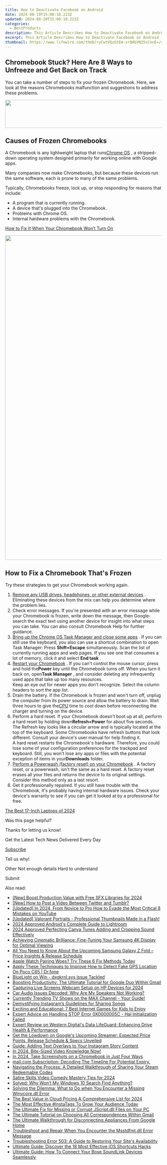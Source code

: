 ```yaml
---
title: How to Deactivate Facebook on Android
date: 2024-08-19T15:00:10.223Z
updated: 2024-08-20T15:00:10.223Z
categories:
  - BestProducts
description: This Article Describes How to Deactivate Facebook on Android
excerpt: This Article Describes How to Deactivate Facebook on Android
thumbnail: https://www.lifewire.com/thmb/ryCwtVQzGtEm-xrQAbVN25sCvnE=/400x300/filters:no_upscale():max_bytes(150000):strip_icc():format(webp)/fackbook-acquires-whatsapp-for--16-billion-470487009-3628b7b91d6c4ed2b182a1a1f60eabf7.jpg
---
```


## Chromebook Stuck? Here Are 8 Ways to Unfreeze and Get Back on Track
 You can take a number of steps to fix your frozen Chromebook. Here, we look at the reasons Chromebooks malfunction and suggestions to address these problems.

<!-- affiliate ads begin -->
<a href="https://aligracehair.sjv.io/c/5597632/2087267/19272" target="_top" id="2087267"><img src="//a.impactradius-go.com/display-ad/19272-2087267" border="0" alt="" width="728" height="90"/></a><img height="0" width="0" src="https://imp.pxf.io/i/5597632/2087267/19272" style="position:absolute;visibility:hidden;" border="0" />
<!-- affiliate ads end -->
## Causes of Frozen Chromebooks

 A Chromebook is any lightweight laptop that runs[Chrome OS](https://www.lifewire.com/google-chrome-os-1616448) , a stripped-down operating system designed primarily for working online with Google apps.

 Many companies now make Chromebooks, but because these devices run the same software, each is prone to many of the same problems.

 Typically, Chromebooks freeze, lock up, or stop responding for reasons that include:

* A program that is currently running.
* A device that's plugged into the Chromebook.
* Problems with Chrome OS.
* Internal hardware problems with the Chromebook.

[How to Fix It When Your Chromebook Won’t Turn On](https://www.lifewire.com/fix-a-chromebook-that-wont-turn-on-4802489)

<!-- affiliate ads begin -->
<a href="https://tokenmetrics.sjv.io/c/5597632/1864921/20702" target="_top" id="1864921"><img src="//a.impactradius-go.com/display-ad/20702-1864921" border="0" alt="" width="1251" height="1042"/></a>
<!-- affiliate ads end -->
## How to Fix a Chromebook That's Frozen

 Try these strategies to get your Chromebook working again.

1. [Remove any USB drives, headphones, or other external devices](https://www.lifewire.com/eject-flash-drive-from-chromebook-4782831) . Eliminating these devices from the mix can help you determine where the problem lies.
2. Check error messages. If you're presented with an error message while your Chromebook is frozen, write down the message, then Google-search the exact text using another device for insight into what steps you can take. You can also consult Chromebook Help for further guidance.
3. [Bring up the Chrome OS Task Manager and close some apps](https://www.lifewire.com/google-chrome-task-manager-4103619) . If you can still use the keyboard, you also can use a shortcut combination to open Task Manager: Press **Shift+Escape** simultaneously. Scan the list of currently running apps and web pages. If you see one that consumes a lot of memory, click it and select **End task** .
4. [Restart your Chromebook](https://www.lifewire.com/how-to-restart-a-chromebook-4771931) . If you can't control the mouse cursor, press and hold the**Power** key until the Chromebook turns off. When you turn it back on, open**Task Manager** , and consider deleting any infrequently used apps that take up too many resources.  
 Keep an eye out for newer apps you don't recognize. Select the column headers to sort the app list.
5. Drain the battery. If the Chromebook is frozen and won't turn off, unplug the computer from its power source and allow the battery to drain. Wait three hours to give the[CPU](https://www.lifewire.com/what-is-a-cpu-2618150) time to cool down before reconnecting the charger and turning on the device.
6. Perform a hard reset. If your Chromebook doesn't boot up at all, perform a hard reset by holding down**Refresh+Power** for about five seconds.  
 The Refresh key looks like a circular arrow and is typically located at the top of the keyboard. Some Chromebooks have refresh buttons that look different. Consult your device's user manual for help finding it.  
 A hard reset restarts the Chromebook's hardware. Therefore, you could lose some of your configuration preferences for the trackpad and keyboard. Still, you won't lose any apps or files with the potential exception of items in your**Downloads** folder.
7. [Perform a Powerwash (factory reset) on your Chromebook](https://www.lifewire.com/how-to-powerwash-chromebook-4687496) . A factory reset, or a powerwash, isn't the same as a hard reset. A factory reset erases all your files and returns the device to its original settings.  
Consider this method only as a last resort.
8. Get it professionally repaired. If you still have trouble with the Chromebook, it's probably having internal hardware issues. Check your device's warranty to see if you can get it looked at by a professional for free.

[The Best 17-Inch Laptops of 2024](https://www.lifewire.com/best-17-inch-laptops-832683)

Was this page helpful?

Thanks for letting us know!

 Get the Latest Tech News Delivered Every Day

[Subscribe](https://www.lifewire.com/#)

Tell us why!

 Other  Not enough details  Hard to understand

 Submit

<ins class="adsbygoogle"
     style="display:block"
     data-ad-format="autorelaxed"
     data-ad-client="ca-pub-7571918770474297"
     data-ad-slot="1223367746"></ins>



<ins class="adsbygoogle"
     style="display:block"
     data-ad-client="ca-pub-7571918770474297"
     data-ad-slot="8358498916"
     data-ad-format="auto"
     data-full-width-responsive="true"></ins>

<span class="atpl-alsoreadstyle">Also read:</span>
<div><ul>
<li><a href="https://facebook-video-share.techidaily.com/new-boost-production-value-with-free-sfx-libraries-for-2024/"><u>[New] Boost Production Value with Free SFX Libraries for 2024</u></a></li>
<li><a href="https://twitter-clips.techidaily.com/new-how-to-post-a-video-between-twitter-and-tumblr/"><u>[New] How to Post a Video Between Twitter and Tumblr?</u></a></li>
<li><a href="https://youtube-web.techidaily.com/ed-in-2024-from-novice-to-pro-how-to-evade-the-most-critical-8-mistakes-on-youtube/"><u>[Updated] In 2024, From Novice to Pro  How to Evade the Most Critical 8 Mistakes on YouTube</u></a></li>
<li><a href="https://facebook-record-videos.techidaily.com/1717298245185-updated-valorant-portraits-professional-thumbnails-made-in-a-flash/"><u>[Updated] Valorant Portraits - Professional Thumbnails Made in a Flash!</u></a></li>
<li><a href="https://extra-lessons.techidaily.com/2024-approved-androids-complete-guide-to-lightroom/"><u>2024 Approved  Android's Complete Guide to Lightroom</u></a></li>
<li><a href="https://extra-skills.techidaily.com/2024-approved-perfecting-canva-tunes-adding-and-cropping-sound-effectively/"><u>2024 Approved  Perfecting Canva Tunes  Adding and Cropping Sound Effectively</u></a></li>
<li><a href="https://tech-recovery.techidaily.com/achieving-cinematic-brilliance-fine-tuning-your-samsung-4k-display-for-optimal-viewing/"><u>Achieving Cinematic Brilliance: Fine-Tuning Your Samsung 4K Display for Optimal Viewing</u></a></li>
<li><a href="https://tech-recovery.techidaily.com/1722858250933-all-you-need-to-know-about-the-upcoming-samsung-galaxy-z-fold-price-insights-and-release-schedule/"><u>All You Need to Know About the Upcoming Samsung Galaxy Z Fold – Price Insights & Release Schedule</u></a></li>
<li><a href="https://tech-recovery.techidaily.com/1722902278473-apple-watch-pairing-woes-try-these-6-fix-methods-today/"><u>Apple Watch Pairing Woes? Try These 6 Fix Methods Today</u></a></li>
<li><a href="https://fake-location.techidaily.com/apply-these-techniques-to-improve-how-to-detect-fake-gps-location-on-poco-c65-drfone-by-drfone-virtual-android/"><u>Apply These Techniques to Improve How to Detect Fake GPS Location On Poco C65 | Dr.fone</u></a></li>
<li><a href="https://graphic-issues.techidaily.com/bluelight-on-win-dxgkrnlsys-issue-tackled/"><u>BlueLight on Win - dxgkrnl.sys Issue Tackled</u></a></li>
<li><a href="https://tech-recovery.techidaily.com/boosting-productivity-the-ultimate-tutorial-for-google-duo-within-gmail/"><u>Boosting Productivity: The Ultimate Tutorial for Google Duo Within Gmail</u></a></li>
<li><a href="https://screen-mirroring-recording.techidaily.com/capturing-live-screens-webcam-setup-on-hp-devices-for-2024/"><u>Capturing Live Screens  Webcam Setup on HP Devices for 2024</u></a></li>
<li><a href="https://tech-recovery.techidaily.com/car-audio-issues-decoded-why-are-my-speakers-not-working/"><u>Car Audio Issues Decoded: Why Are My Speakers Not Working?</u></a></li>
<li><a href="https://tech-recovery.techidaily.com/1722900615040-currently-trending-tv-shows-on-the-max-channel-your-guide/"><u>Currently Trending TV Shows on the MAX Channel - Your Guide!</u></a></li>
<li><a href="https://instagram-video-files.techidaily.com/demystifying-instagrams-guidelines-for-sharing-songs/"><u>Demystifying Instagram’s Guidelines for Sharing Songs</u></a></li>
<li><a href="https://tech-recovery.techidaily.com/exciting-and-educational-7-best-internet-games-for-kids-to-enjoy/"><u>Exciting and Educational: 7 Best Internet Games for Kids to Enjoy</u></a></li>
<li><a href="https://tech-recovery.techidaily.com/expert-advice-on-handling-stop-error-0x0000005c-hal-initialization-failed/"><u>Expert Advice on Handling STOP Error 0X0000005C - Hal Initialization Failed</u></a></li>
<li><a href="https://tech-recovery.techidaily.com/expert-review-on-western-digitals-data-lifeguard-enhancing-drive-health-and-performance/"><u>Expert Review on Western Digital's Data LifeGuard: Enhancing Drive Health & Performance</u></a></li>
<li><a href="https://tech-recovery.techidaily.com/get-the-lowdown-on-googles-upcoming-streamer-expected-price-points-release-schedule-and-specs-unveiled/"><u>Get the Lowdown on Google's Upcoming Streamer: Expected Price Points, Release Schedule & Specs Unveiled</u></a></li>
<li><a href="https://tech-recovery.techidaily.com/guide-adding-text-overlays-to-your-instagram-story-content/"><u>Guide: Adding Text Overlays to Your Instagram Story Content</u></a></li>
<li><a href="https://facebook-video-share.techidaily.com/in-2024-bite-sized-video-knowledge-now/"><u>In 2024, Bite-Sized Video Knowledge Now!</u></a></li>
<li><a href="https://screen-recording.techidaily.com/in-2024-take-screenshots-on-a-chromebook-in-just-four-ways/"><u>In 2024, Take Screenshots on a Chromebook in Just Four Ways</u></a></li>
<li><a href="https://tech-recovery.techidaily.com/1722893349104-mailcom-subscription-decoding-the-timeline-for-potential-expiry/"><u>mail.com Subscription: Decoding The Timeline For Potential Expiry.</u></a></li>
<li><a href="https://tech-recovery.techidaily.com/navigating-the-process-a-detailed-walkthrough-of-sharing-your-steam-redeemable-codes/"><u>Navigating the Process: A Detailed Walkthrough of Sharing Your Steam Redeemable Codes</u></a></li>
<li><a href="https://facebook-video-footage.techidaily.com/satire-skills-video-comedy-mastery-tips-for-2024/"><u>Satire Skills  Video Comedy Mastery Tips for 2024</u></a></li>
<li><a href="https://tech-recovery.techidaily.com/solved-why-wont-my-windows-10-search-find-anything/"><u>Solved: Why Won’t My Windows 10 Search Find Anything?</u></a></li>
<li><a href="https://tech-recovery.techidaily.com/solving-the-dilemma-what-to-do-when-you-encounter-a-missing-wmvcoredll-error/"><u>Solving the Dilemma: What to Do when You Encounter a Missing Wmvcore.dll Error</u></a></li>
<li><a href="https://some-approaches.techidaily.com/the-best-value-in-cloud-pricing-a-comprehensive-list-for-2024/"><u>The Best Value in Cloud Pricing  A Comprehensive List for 2024</u></a></li>
<li><a href="https://tech-recovery.techidaily.com/the-most-effective-instatags-to-grow-your-audience-today/"><u>The Most Effective #InstaTags To Grow Your Audience Today</u></a></li>
<li><a href="https://tech-recovery.techidaily.com/the-ultimate-fix-for-missing-or-corrupt-jscriptdll-files-on-your-pc/"><u>The Ultimate Fix for Missing or Corrupt JScript.dll Files on Your PC</u></a></li>
<li><a href="https://tech-recovery.techidaily.com/the-ultimate-tutorial-on-choosing-all-correspondences-within-gmail/"><u>The Ultimate Tutorial on Choosing All Correspondences Within Gmail</u></a></li>
<li><a href="https://tech-recovery.techidaily.com/the-ultimate-walkthrough-for-disconnecting-appliances-from-google-home/"><u>The Ultimate Walkthrough for Disconnecting Appliances From Google Home</u></a></li>
<li><a href="https://tech-recovery.techidaily.com/troubleshoot-and-repair-when-you-encounter-the-msstdfmtdll-error-message/"><u>Troubleshoot and Repair When You Encounter the Msstdfmt.dll Error Message</u></a></li>
<li><a href="https://tech-recovery.techidaily.com/troubleshooting-error-503-a-guide-to-restoring-your-sites-availability/"><u>Troubleshooting Error 503: A Guide to Restoring Your Site's Availability</u></a></li>
<li><a href="https://tech-recovery.techidaily.com/ultimate-guide-discover-the-18-most-effective-ios-shortcuts-hacks/"><u>Ultimate Guide: Discover the 18 Most Effective iOS Shortcuts Hacks</u></a></li>
<li><a href="https://tech-recovery.techidaily.com/ultimate-guide-how-to-connect-your-bose-soundlink-devices-seamlessly/"><u>Ultimate Guide: How To Connect Your Bose SoundLink Devices Seamlessly</u></a></li>
</ul></div>
